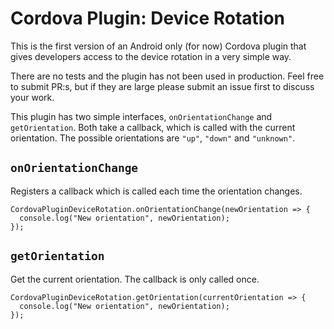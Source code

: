 Cordova Plugin: Device Rotation
===============================

This is the first version of an Android only (for now) Cordova plugin that gives developers access
to the device rotation in a very simple way.

There are no tests and the plugin has not been used in production. Feel free to submit PR:s, but if
they are large please submit an issue first to discuss your work.

This plugin has two simple interfaces, `onOrientationChange` and `getOrientation`.
Both take a callback, which is called with the current orientation. The possible orientations are
`"up"`, `"down"` and `"unknown"`.

## `onOrientationChange`

Registers a callback which is called each time the orientation changes.

```
CordovaPluginDeviceRotation.onOrientationChange(newOrientation => {
  console.log("New orientation", newOrientation);
});
```

## `getOrientation`

Get the current orientation. The callback is only called once.

```
CordovaPluginDeviceRotation.getOrientation(currentOrientation => {
  console.log("New orientation", newOrientation);
});
```